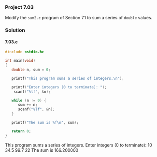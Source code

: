 ### Project 7.03
Modify the `sum2.c` program of Section 7.1 to sum a series of `double` values.
### Solution
#### 7.03.c
```c
#include <stdio.h>

int main(void)
{
   double n, sum = 0;

   printf("This program sums a series of integers.\n");

   printf("Enter integers (0 to terminate): ");
    scanf("%lf", &n);

   while (n != 0) {
      sum += n;
      scanf("%lf", &n);
   }

   printf("The sum is %f\n", sum);

   return 0;
}
```
This program sums a series of integers.
Enter integers (0 to terminate): 10
34.5
99.7
22
The sum is 166.200000
```
